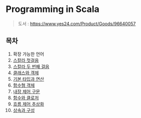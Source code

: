 # Programming in Scala

> 도서 : https://www.yes24.com/Product/Goods/96640057

## 목차

1. 확장 가능한 언어
2. [스칼라 첫걸음](https://github.com/hwibaski/studying-scala/tree/main/src/main/scala/_01)
3. [스칼라 두 번째 걸음](https://github.com/hwibaski/studying-scala/tree/main/src/main/scala/_02)
4. [클래스와 객체](https://github.com/hwibaski/studying-scala/tree/main/src/main/scala/_03)
5. [기본 타입과 연산](https://github.com/hwibaski/studying-scala/tree/main/src/main/scala/_04)
6. [함수형 객체](https://github.com/hwibaski/studying-scala/tree/main/src/main/scala/_05)
7. [내장 제어 구문](https://github.com/hwibaski/studying-scala/tree/main/src/main/scala/_06)
8. [함수와 클로저](https://github.com/hwibaski/studying-scala/tree/main/src/main/scala/_07)
9. [흐름 제어 추상화](https://github.com/hwibaski/studying-scala/tree/main/src/main/scala/_08)
10. [상속과 구성](https://github.com/hwibaski/studying-scala/tree/main/src/main/scala/_09)
